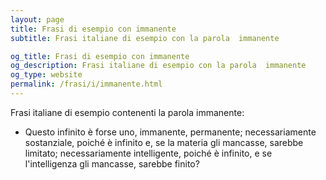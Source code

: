 ```yaml
---
layout: page
title: Frasi di esempio con immanente 
subtitle: Frasi italiane di esempio con la parola  immanente

og_title: Frasi di esempio con immanente 
og_description: Frasi italiane di esempio con la parola  immanente
og_type: website
permalink: /frasi/i/immanente.html
---
```


Frasi italiane di esempio contenenti la parola immanente:


- Questo infinito è forse uno, immanente, permanente; necessariamente sostanziale, poiché è infinito e, se la materia gli mancasse, sarebbe limitato; necessariamente intelligente, poiché è infinito, e se l'intelligenza gli mancasse, sarebbe finito?
